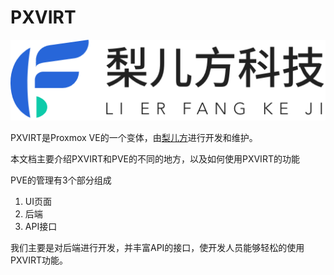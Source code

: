 # PXVIRT 

![](img/logo.png#pic_center)

PXVIRT是Proxmox VE的一个变体，由[梨儿方](https://www.lierfang.com)进行开发和维护。

本文档主要介绍PXVIRT和PVE的不同的地方，以及如何使用PXVIRT的功能

PVE的管理有3个部分组成

1. UI页面
2. 后端
3. API接口

我们主要是对后端进行开发，并丰富API的接口，使开发人员能够轻松的使用PXVIRT功能。


